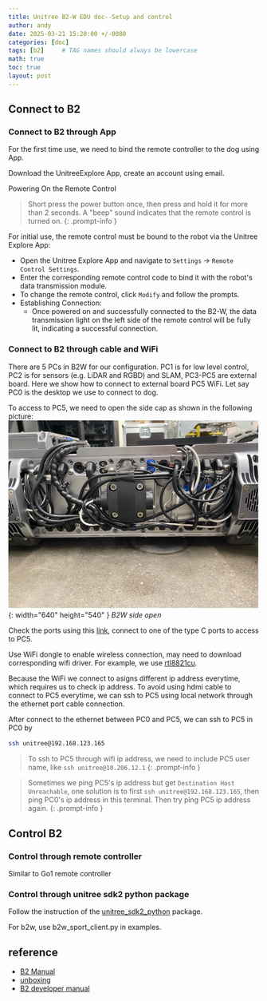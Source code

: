 ```yaml
---
title: Unitree B2-W EDU doc--Setup and control
author: andy
date: 2025-03-21 15:20:00 +/-0080
categories: [doc]
tags: [b2]     # TAG names should always be lowercase
math: true
toc: true
layout: post
---
```



## Connect to B2
### Connect to B2 through App
For the first time use, we need to bind the remote controller to the dog using App.

Download the UnitreeExplore App, create an account using email. 

Powering On the Remote Control
> Short press the power button once, then press and hold it for more than 2 seconds. A "beep" sound indicates that the remote control is turned on.​
{: .prompt-info }

For initial use, the remote control must be bound to the robot via the Unitree Explore App:​
 - Open the Unitree Explore App and navigate to `Settings` -> `Remote Control Settings`.
 - Enter the corresponding remote control code to bind it with the robot's data transmission module.
 - To change the remote control, click `Modify` and follow the prompts.
 - Establishing Connection:
   - Once powered on and successfully connected to the B2-W, the data transmission light on the left side of the remote control will be fully lit, indicating a successful connection.​

### Connect to B2 through cable and WiFi
There are 5 PCs in B2W for our configuration. PC1 is for low level control, PC2 is for sensors (e.g. LiDAR and RGBD) and SLAM, PC3-PC5 are external board. Here we show how to connect to external board PC5 WiFi. Let say PC0 is the desktop we use to connect to dog.

To access to PC5, we need to open the side cap as shown in the following picture:
![Desktop View](/assets/img/post/b2w_side.jpg){: width="640" height="540" }
_B2W side open_

Check the ports using this [link](https://doc-cdn.unitree.com/static/2024/5/28/af187565a0424d858e3653ba92e851e3_2480x2740.png), connect to one of the type C ports to access to PC5. 

Use WiFi dongle to enable wireless connection, may need to download corresponding wifi driver. For example, we use [rtl8821cu](https://github.com/brektrou/rtl8821CU). 

Because the WiFi we connect to asigns different ip address everytime, which requires us to check ip address. To avoid using hdmi cable to connect to PC5 everytime, we can ssh to PC5 using local network through the ethernet port cable connection. 

After connect to the ethernet between PC0 and PC5, we can ssh to PC5 in PC0 by

```bash
ssh unitree@192.168.123.165
```

> To ssh to PC5 through wifi ip address, we need to include PC5 user name, like `ssh unitree@10.206.12.1`
{: .prompt-info }

> Sometimes we ping PC5's ip address but get `Destination Host Unreachable`, one solution is to first `ssh unitree@192.168.123.165`, then ping PC0's ip address in this terminal. Then try ping PC5 ip address again.
{: .prompt-info }

## Control B2
### Control through remote controller
Similar to Go1 remote controller

### Control through unitree sdk2 python package
Follow the instruction of the [unitree_sdk2_python](https://github.com/unitreerobotics/unitree_sdk2_python) package. 

For b2w, use b2w_sport_client.py in examples. 



## reference
- [B2 Manual](https://fcc.report/FCC-ID/2A5PE-YUSHU006/7742686.pdf)
- [unboxing](https://www.youtube.com/watch?v=Q6Za9WDuT-c)
- [B2 developer manual](https://support.unitree.com/home/en/B2_developer/About%20B2)

